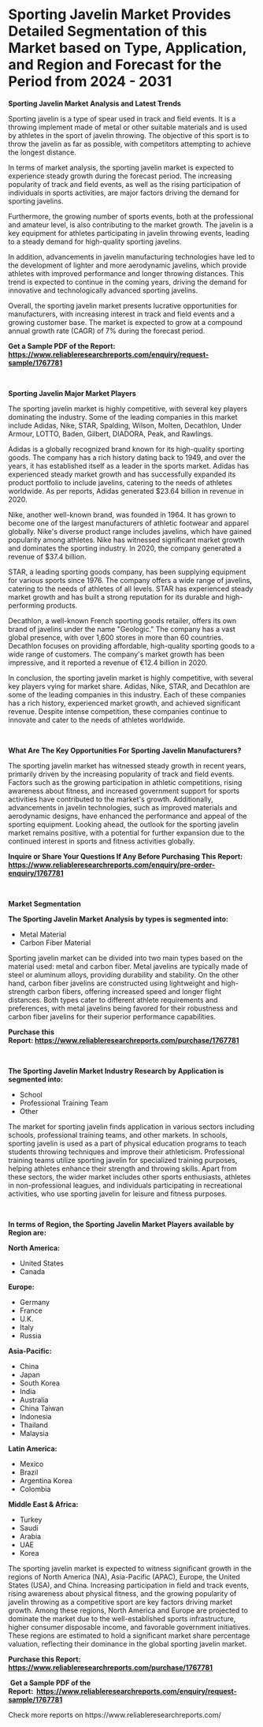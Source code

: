 <p><h1>Sporting Javelin Market Provides Detailed Segmentation of this Market based on Type, Application, and Region and Forecast for the Period from 2024 - 2031</h1></p><p><strong>Sporting Javelin Market Analysis and Latest Trends</strong></p>
<p><p>Sporting javelin is a type of spear used in track and field events. It is a throwing implement made of metal or other suitable materials and is used by athletes in the sport of javelin throwing. The objective of this sport is to throw the javelin as far as possible, with competitors attempting to achieve the longest distance.</p><p>In terms of market analysis, the sporting javelin market is expected to experience steady growth during the forecast period. The increasing popularity of track and field events, as well as the rising participation of individuals in sports activities, are major factors driving the demand for sporting javelins. </p><p>Furthermore, the growing number of sports events, both at the professional and amateur level, is also contributing to the market growth. The javelin is a key equipment for athletes participating in javelin throwing events, leading to a steady demand for high-quality sporting javelins.</p><p>In addition, advancements in javelin manufacturing technologies have led to the development of lighter and more aerodynamic javelins, which provide athletes with improved performance and longer throwing distances. This trend is expected to continue in the coming years, driving the demand for innovative and technologically advanced sporting javelins.</p><p>Overall, the sporting javelin market presents lucrative opportunities for manufacturers, with increasing interest in track and field events and a growing customer base. The market is expected to grow at a compound annual growth rate (CAGR) of 7% during the forecast period.</p></p>
<p><strong>Get a Sample PDF of the Report:&nbsp; <a href="https://www.reliableresearchreports.com/enquiry/request-sample/1767781">https://www.reliableresearchreports.com/enquiry/request-sample/1767781</a></strong></p>
<p>&nbsp;</p>
<p><strong>Sporting Javelin Major Market Players</strong></p>
<p><p>The sporting javelin market is highly competitive, with several key players dominating the industry. Some of the leading companies in this market include Adidas, Nike, STAR, Spalding, Wilson, Molten, Decathlon, Under Armour, LOTTO, Baden, Gilbert, DIADORA, Peak, and Rawlings.</p><p>Adidas is a globally recognized brand known for its high-quality sporting goods. The company has a rich history dating back to 1949, and over the years, it has established itself as a leader in the sports market. Adidas has experienced steady market growth and has successfully expanded its product portfolio to include javelins, catering to the needs of athletes worldwide. As per reports, Adidas generated $23.64 billion in revenue in 2020.</p><p>Nike, another well-known brand, was founded in 1964. It has grown to become one of the largest manufacturers of athletic footwear and apparel globally. Nike's diverse product range includes javelins, which have gained popularity among athletes. Nike has witnessed significant market growth and dominates the sporting industry. In 2020, the company generated a revenue of $37.4 billion.</p><p>STAR, a leading sporting goods company, has been supplying equipment for various sports since 1976. The company offers a wide range of javelins, catering to the needs of athletes of all levels. STAR has experienced steady market growth and has built a strong reputation for its durable and high-performing products.</p><p>Decathlon, a well-known French sporting goods retailer, offers its own brand of javelins under the name "Geologic." The company has a vast global presence, with over 1,600 stores in more than 60 countries. Decathlon focuses on providing affordable, high-quality sporting goods to a wide range of customers. The company's market growth has been impressive, and it reported a revenue of €12.4 billion in 2020.</p><p>In conclusion, the sporting javelin market is highly competitive, with several key players vying for market share. Adidas, Nike, STAR, and Decathlon are some of the leading companies in this industry. Each of these companies has a rich history, experienced market growth, and achieved significant revenue. Despite intense competition, these companies continue to innovate and cater to the needs of athletes worldwide.</p></p>
<p>&nbsp;</p>
<p><strong>What Are The Key Opportunities For Sporting Javelin Manufacturers?</strong></p>
<p><p>The sporting javelin market has witnessed steady growth in recent years, primarily driven by the increasing popularity of track and field events. Factors such as the growing participation in athletic competitions, rising awareness about fitness, and increased government support for sports activities have contributed to the market's growth. Additionally, advancements in javelin technologies, such as improved materials and aerodynamic designs, have enhanced the performance and appeal of the sporting equipment. Looking ahead, the outlook for the sporting javelin market remains positive, with a potential for further expansion due to the continued interest in sports and fitness activities globally.</p></p>
<p><strong>Inquire or Share Your Questions If Any Before Purchasing This Report: <a href="https://www.reliableresearchreports.com/enquiry/pre-order-enquiry/1767781">https://www.reliableresearchreports.com/enquiry/pre-order-enquiry/1767781</a></strong></p>
<p>&nbsp;</p>
<p><strong>Market Segmentation</strong></p>
<p><strong>The Sporting Javelin Market Analysis by types is segmented into:</strong></p>
<p><ul><li>Metal Material</li><li>Carbon Fiber Material</li></ul></p>
<p><p>Sporting javelin market can be divided into two main types based on the material used: metal and carbon fiber. Metal javelins are typically made of steel or aluminum alloys, providing durability and stability. On the other hand, carbon fiber javelins are constructed using lightweight and high-strength carbon fibers, offering increased speed and longer flight distances. Both types cater to different athlete requirements and preferences, with metal javelins being favored for their robustness and carbon fiber javelins for their superior performance capabilities.</p></p>
<p><strong>Purchase this Report:&nbsp;<a href="https://www.reliableresearchreports.com/purchase/1767781">https://www.reliableresearchreports.com/purchase/1767781</a></strong></p>
<p>&nbsp;</p>
<p><strong>The Sporting Javelin Market Industry Research by Application is segmented into:</strong></p>
<p><ul><li>School</li><li>Professional Training Team</li><li>Other</li></ul></p>
<p><p>The market for sporting javelin finds application in various sectors including schools, professional training teams, and other markets. In schools, sporting javelin is used as a part of physical education programs to teach students throwing techniques and improve their athleticism. Professional training teams utilize sporting javelin for specialized training purposes, helping athletes enhance their strength and throwing skills. Apart from these sectors, the wider market includes other sports enthusiasts, athletes in non-professional leagues, and individuals participating in recreational activities, who use sporting javelin for leisure and fitness purposes.</p></p>
<p>&nbsp;</p>
<p><strong>In terms of Region, the Sporting Javelin Market Players available by Region are:</strong></p>
<p>
    <p> <strong> North America: </strong>
        <ul>
            <li>United States</li>
            <li>Canada</li>
        </ul>
        </p> 
    <p> <strong> Europe: </strong>
        <ul>
            <li>Germany</li>
            <li>France</li>
            <li>U.K.</li>
            <li>Italy</li>
            <li>Russia</li>
        </ul>
        </p> 
    <p> <strong> Asia-Pacific: </strong>
        <ul>
            <li>China</li>
            <li>Japan</li>
            <li>South Korea</li>
            <li>India</li>
            <li>Australia</li>
            <li>China Taiwan</li>
            <li>Indonesia</li>
            <li>Thailand</li>
            <li>Malaysia</li>
        </ul>
        </p> 
    <p> <strong> Latin America: </strong>
        <ul>
            <li>Mexico</li>
            <li>Brazil</li>
            <li>Argentina Korea</li>
            <li>Colombia</li>
        </ul>
        </p> 
    <p> <strong> Middle East & Africa: </strong>
        <ul>
            <li>Turkey</li>
            <li>Saudi</li>
            <li>Arabia</li>
            <li>UAE</li>
            <li>Korea</li>
        </ul>
    </p>
    </p>
<p><p>The sporting javelin market is expected to witness significant growth in the regions of North America (NA), Asia-Pacific (APAC), Europe, the United States (USA), and China. Increasing participation in field and track events, rising awareness about physical fitness, and the growing popularity of javelin throwing as a competitive sport are key factors driving market growth. Among these regions, North America and Europe are projected to dominate the market due to the well-established sports infrastructure, higher consumer disposable income, and favorable government initiatives. These regions are estimated to hold a significant market share percentage valuation, reflecting their dominance in the global sporting javelin market.</p></p>
<p><strong>Purchase this Report: <a href="https://www.reliableresearchreports.com/purchase/1767781">https://www.reliableresearchreports.com/purchase/1767781</a></strong></p>
<p>&nbsp;<strong>Get a Sample PDF of the Report:&nbsp;&nbsp;<a href="https://www.reliableresearchreports.com/enquiry/request-sample/1767781">https://www.reliableresearchreports.com/enquiry/request-sample/1767781</a></strong></p>
<p><strong></strong></p>
<p>Check more reports on https://www.reliableresearchreports.com/</p>